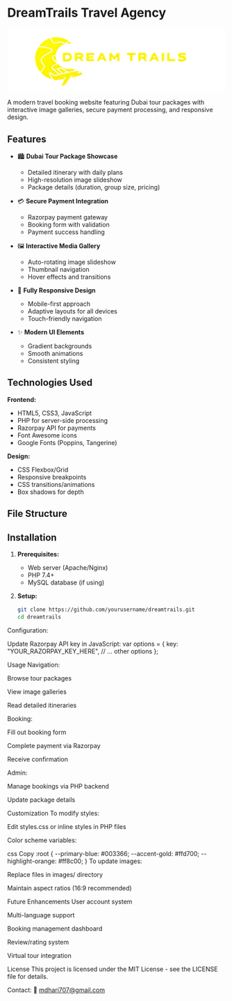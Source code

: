 # DreamTrails Travel Agency

![DreamTrails Logo](images/Screenshot_2024-12-20_223329__1_-removebg-preview.png)

A modern travel booking website featuring Dubai tour packages with interactive image galleries, secure payment processing, and responsive design.

## Features

- 🏙️ **Dubai Tour Package Showcase**
  - Detailed itinerary with daily plans
  - High-resolution image slideshow
  - Package details (duration, group size, pricing)

- 💳 **Secure Payment Integration**
  - Razorpay payment gateway
  - Booking form with validation
  - Payment success handling

- 🖼️ **Interactive Media Gallery**
  - Auto-rotating image slideshow
  - Thumbnail navigation
  - Hover effects and transitions

- 📱 **Fully Responsive Design**
  - Mobile-first approach
  - Adaptive layouts for all devices
  - Touch-friendly navigation

- ✨ **Modern UI Elements**
  - Gradient backgrounds
  - Smooth animations
  - Consistent styling

## Technologies Used

**Frontend:**
- HTML5, CSS3, JavaScript
- PHP for server-side processing
- Razorpay API for payments
- Font Awesome icons
- Google Fonts (Poppins, Tangerine)

**Design:**
- CSS Flexbox/Grid
- Responsive breakpoints
- CSS transitions/animations
- Box shadows for depth

## File Structure


## Installation

1. **Prerequisites:**
   - Web server (Apache/Nginx)
   - PHP 7.4+
   - MySQL database (if using)

2. **Setup:**
   ```bash
   git clone https://github.com/yourusername/dreamtrails.git
   cd dreamtrails
Configuration:

Update Razorpay API key in JavaScript:
var options = {
  key: "YOUR_RAZORPAY_KEY_HERE",
  // ... other options
};

Usage
Navigation:

Browse tour packages

View image galleries

Read detailed itineraries

Booking:

Fill out booking form

Complete payment via Razorpay

Receive confirmation

Admin:

Manage bookings via PHP backend

Update package details

Customization
To modify styles:

Edit styles.css or inline styles in PHP files

Color scheme variables:

css
Copy
:root {
  --primary-blue: #003366;
  --accent-gold: #ffd700;
  --highlight-orange: #ff8c00;
}
To update images:

Replace files in images/ directory

Maintain aspect ratios (16:9 recommended)

Future Enhancements
User account system

Multi-language support

Booking management dashboard

Review/rating system

Virtual tour integration

License
This project is licensed under the MIT License - see the LICENSE file for details.

Contact:
📧 mdhari707@gmail.com
